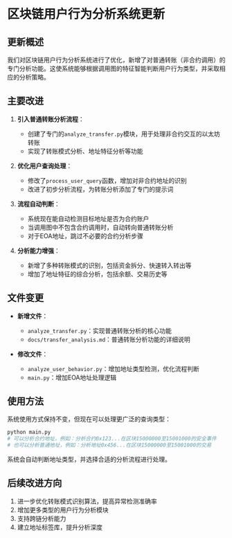 # 区块链用户行为分析系统更新

## 更新概述

我们对区块链用户行为分析系统进行了优化，新增了对普通转账（非合约调用）的专门分析功能。这使系统能够根据调用图的特征智能判断用户行为类型，并采取相应的分析策略。

## 主要改进

1. **引入普通转账分析流程**：
   - 创建了专门的`analyze_transfer.py`模块，用于处理非合约交互的以太坊转账
   - 实现了转账模式分析、地址特征分析等功能

2. **优化用户查询处理**：
   - 修改了`process_user_query`函数，增加对非合约地址的识别
   - 改进了初步分析流程，为转账分析添加了专门的提示词

3. **流程自动判断**：
   - 系统现在能自动检测目标地址是否为合约账户
   - 当调用图中不包含合约调用时，自动转向普通转账分析
   - 对于EOA地址，跳过不必要的合约分析步骤

4. **分析能力增强**：
   - 新增了多种转账模式的识别，包括资金拆分、快速转入转出等
   - 增加了地址特征的综合分析，包括余额、交易历史等

## 文件变更

- **新增文件**：
  - `analyze_transfer.py`：实现普通转账分析的核心功能
  - `docs/transfer_analysis.md`：普通转账分析功能的详细说明

- **修改文件**：
  - `analyze_user_behavior.py`：增加地址类型检测，优化流程判断
  - `main.py`：增加EOA地址处理逻辑

## 使用方法

系统使用方式保持不变，但现在可以处理更广泛的查询类型：

```bash
python main.py
# 可以分析合约地址，例如：分析合约0x123...在区块15000000至15001000的安全事件
# 也可以分析普通地址，例如：分析地址0x456...在区块15000000至15001000的交易
```

系统会自动判断地址类型，并选择合适的分析流程进行处理。

## 后续改进方向

1. 进一步优化转账模式识别算法，提高异常检测准确率
2. 增加更多类型的用户行为分析模块
3. 支持跨链分析能力
4. 建立地址标签库，提升分析深度 